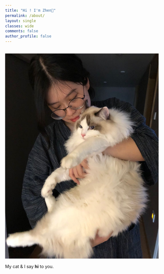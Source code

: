 ```yaml
---
title: "Hi ! I'm Zhen🔹"
permalink: /about/
layout: single
classes: wide
comments: false
author_profile: false
---
```

<br>
<img src="/assets/images/profile.JPG" width="500px">
<br>

My cat & I say **hi** to you.


